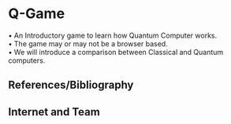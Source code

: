 # Q-Game
•	An Introductory game to learn how Quantum Computer works.  
•	The game may or may not be a browser based.  
•	We will introduce a comparison between Classical and Quantum computers.


<h2>References/Bibliography<h2>
  <p>Internet and Team</p>
